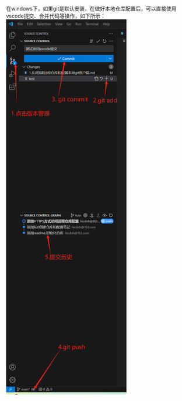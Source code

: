 在windows下，如果git是默认安装，在做好本地仓库配置后，可以直接使用vscode提交、合并代码等操作，如下所示：
![vscode使用git](./src/image/1.vscode版本-git控制使用.png)